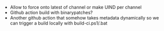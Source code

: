 - Allow to force onto latest of channel or make UIND per channel
- Github action build with binarypatches?
- Another github action that somehow takes metadata dynamically so we can trigger a build locally with build-ci.ps1/.bat